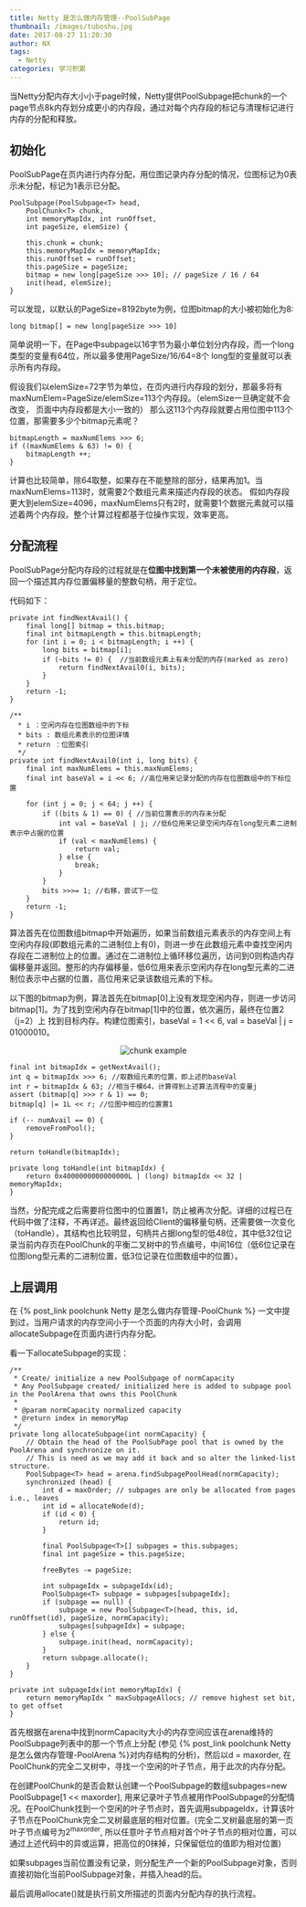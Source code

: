 ```yaml
---
title: Netty 是怎么做内存管理--PoolSubPage
thumbnail: /images/tuboshu.jpg
date: 2017-08-27 11:20:30
author: NX
tags:
  - Netty
categories: 学习积累
---
```

当Netty分配内存大小小于page时候，Netty提供PoolSubpage把chunk的一个page节点8k内存划分成更小的内存段，通过对每个内存段的标记与清理标记进行内存的分配和释放。
## 初始化
PoolSubPage在页内进行内存分配，用位图记录内存分配的情况，位图标记为0表示未分配，标记为1表示已分配。
```
PoolSubpage(PoolSubpage<T> head,
    PoolChunk<T> chunk,
    int memoryMapIdx, int runOffset,
    int pageSize, elemSize) {

    this.chunk = chunk;
    this.memoryMapIdx = memoryMapIdx;
    this.runOffset = runOffset;
    this.pageSize = pageSize;
    bitmap = new long[pageSize >>> 10]; // pageSize / 16 / 64
    init(head, elemSize);
}
```
可以发现，以默认的PageSize=8192byte为例，位图bitmap的大小被初始化为8:
```
long bitmap[] = new long[pageSize >>> 10]
```
<!-- more -->

简单说明一下，在Page中subpage以16字节为最小单位划分内存段，而一个long类型的变量有64位，所以最多使用PageSize/16/64=8个
long型的变量就可以表示所有内存段。

假设我们以elemSize=72字节为单位，在页内进行内存段的划分，那最多将有maxNumElem=PageSize/elemSize=113个内存段。（elemSize一旦确定就不会改变， 页面中内存段都是大小一致的）
那么这113个内存段就要占用位图中113个位置，那需要多少个bitmap元素呢？

```
bitmapLength = maxNumElems >>> 6;
if ((maxNumElems & 63) != 0) {
    bitmapLength ++;
}
```

计算也比较简单，除64取整，如果存在不能整除的部分，结果再加1。当maxNumElems=113时，就需要2个数组元素来描述内存段的状态。
假如内存段更大到elemSize=4096，maxNumElems只有2时，就需要1个数据元素就可以描述着两个内存段。整个计算过程都基于位操作实现，效率更高。

## 分配流程
PoolSubPage分配内存段的过程就是在**位图中找到第一个未被使用的内存段**，返回一个描述其内存位置偏移量的整数句柄，用于定位。

代码如下：
```
private int findNextAvail() {
    final long[] bitmap = this.bitmap;
    final int bitmapLength = this.bitmapLength;
    for (int i = 0; i < bitmapLength; i ++) {
        long bits = bitmap[i];
        if (~bits != 0) {  //当前数组元素上有未分配的内存(marked as zero)
            return findNextAvail0(i, bits);
        }
    }
    return -1;
}
```
```
/**
  * i ：空闲内存在位图数组中的下标
  * bits : 数组元素表示的位图详情
  * return ：位图索引
  */
private int findNextAvail0(int i, long bits) {
    final int maxNumElems = this.maxNumElems;
    final int baseVal = i << 6; //高位用来记录分配的内存在位图数组中的下标位置

    for (int j = 0; j < 64; j ++) {
        if ((bits & 1) == 0) { //当前位置表示的内存未分配
            int val = baseVal | j; //低6位用来记录空闲内存在long型元素二进制表示中占据的位置
            if (val < maxNumElems) {
                return val;
            } else {
                break;
            }
        }
        bits >>>= 1; //右移，尝试下一位
    }
    return -1;
}
```

算法首先在位图数组bitmap中开始遍历，如果当前数组元素表示的内存空间上有空闲内存段(即数组元素的二进制位上有0)，则进一步在此数组元素中查找空闲内存段在二进制位上的位置。通过在二进制位上循环移位遍历，访问到0则构造内存偏移量并返回。整形的内存偏移量，低6位用来表示空闲内存在long型元素的二进制位表示中占据的位置，高位用来记录该数组元素的下标。

以下图的bitmap为例，算法首先在bitmap[0]上没有发现空闲内存，则进一步访问bitmap[1]。为了找到空闲内存在bitmap[1]中的位置，依次遍历，最终在位置2（j=2）上 找到目标内存。构建位图索引，baseVal = 1 << 6, val = baseVal | j = 01000010。

<div align = center>

![chunk example](subpage.jpg)  

</div>

```
final int bitmapIdx = getNextAvail();
int q = bitmapIdx >>> 6; //取数组元素的位置，即上述的baseVal
int r = bitmapIdx & 63; //相当于模64，计算得到上述算法流程中的变量j
assert (bitmap[q] >>> r & 1) == 0;
bitmap[q] |= 1L << r; //位图中相应的位置置1

if (-- numAvail == 0) {
    removeFromPool();
}

return toHandle(bitmapIdx);
```
```
private long toHandle(int bitmapIdx) {
    return 0x4000000000000000L | (long) bitmapIdx << 32 | memoryMapIdx;
}

```
当然，分配完成之后需要将位图中的位置置1，防止被再次分配。详细的过程已在代码中做了注释，不再详述。最终返回给Client的偏移量句柄，还需要做一次变化（toHandle），其结构也比较明显，句柄共占据long型的低48位，其中低32位记录当前内存页在PoolChunk的平衡二叉树中的节点编号，中间16位（低6位记录在位图long型元素的二进制位置，低3位记录在位图数组中的位置）。

## 上层调用
在 {% post_link poolchunk Netty 是怎么做内存管理-PoolChunk %} 一文中提到过，当用户请求的内存空间小于一个页面的内存大小时，会调用allocateSubpage在页面内进行内存分配。

看一下allocateSubpage的实现：
```
/**
 * Create/ initialize a new PoolSubpage of normCapacity
 * Any PoolSubpage created/ initialized here is added to subpage pool in the PoolArena that owns this PoolChunk
 *
 * @param normCapacity normalized capacity
 * @return index in memoryMap
 */
private long allocateSubpage(int normCapacity) {
    // Obtain the head of the PoolSubPage pool that is owned by the PoolArena and synchronize on it.
    // This is need as we may add it back and so alter the linked-list structure.
    PoolSubpage<T> head = arena.findSubpagePoolHead(normCapacity);
    synchronized (head) {
        int d = maxOrder; // subpages are only be allocated from pages i.e., leaves
        int id = allocateNode(d);
        if (id < 0) {
            return id;
        }

        final PoolSubpage<T>[] subpages = this.subpages;
        final int pageSize = this.pageSize;

        freeBytes -= pageSize;

        int subpageIdx = subpageIdx(id);
        PoolSubpage<T> subpage = subpages[subpageIdx];
        if (subpage == null) {
            subpage = new PoolSubpage<T>(head, this, id, runOffset(id), pageSize, normCapacity);
            subpages[subpageIdx] = subpage;
        } else {
            subpage.init(head, normCapacity);
        }
        return subpage.allocate();
    }
}

private int subpageIdx(int memoryMapIdx) {
    return memoryMapIdx ^ maxSubpageAllocs; // remove highest set bit, to get offset
}
```

首先根据在arena中找到normCapacity大小的内存空间应该在arena维持的PoolSubpage列表中的那一个节点上分配 (参见 {% post_link poolchunk Netty 是怎么做内存管理-PoolArena %}对内存结构的分析)，然后以d = maxorder, 在PoolChunk的完全二叉树中，寻找一个空闲的叶子节点，用于此次的内存分配。

在创建PoolChunk的是否会默认创建一个PoolSubpage的数组subpages=new PoolSubpage[1 << maxorder], 用来记录叶子节点被用作PoolSubpage的分配情况。在PoolChunk找到一个空闲的叶子节点时，首先调用subpageIdx，计算该叶子节点在PoolChunk完全二叉树最底层的相对位置。(完全二叉树最底层的第一页叶子节点编号为2<sup>maxorder</sup>, 所以任意叶子节点相对首个叶子节点的相对位置，可以通过上述代码中的异或运算，把高位的0抹掉，只保留低位的值即为相对位置)

如果subpages当前位置没有记录，则分配生产一个新的PoolSubpage对象，否则直接初始化当前PoolSubpage对象，并插入head的后。

最后调用allocate()就是执行前文所描述的页面内分配内存的执行流程。
